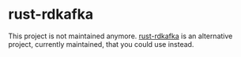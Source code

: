 # rust-rdkafka

This project is not maintained anymore. [rust-rdkafka] is an alternative project, currently maintained,
that you could use instead.

[rust-rdkafka]: https://github.com/fede1024/rust-rdkafka
